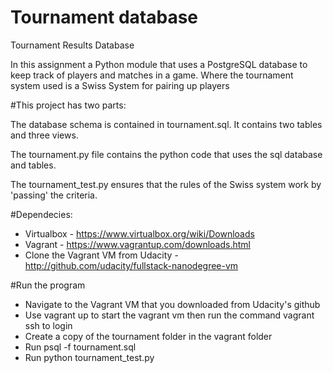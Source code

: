 # Tournament database

Tournament Results Database

In this assignment a Python module that uses a PostgreSQL database to keep track of players and matches in a game. Where the tournament system used is a Swiss System for pairing up players

#This project has two parts:

The database schema is contained in tournament.sql. It contains two tables and three views.

The tournament.py file contains the python code that uses the sql database and tables.

The tournament_test.py ensures that the rules of the Swiss system work by 'passing' the criteria.

#Dependecies:

- Virtualbox - https://www.virtualbox.org/wiki/Downloads
- Vagrant - https://www.vagrantup.com/downloads.html
- Clone the Vagrant VM from Udacity - http://github.com/udacity/fullstack-nanodegree-vm

#Run the program

- Navigate to the Vagrant VM that you downloaded from Udacity's github
- Use vagrant up to start the vagrant vm then run the command vagrant ssh to login
- Create a copy of the tournament folder in the vagrant folder
- Run psql -f tournament.sql
- Run python tournament_test.py

